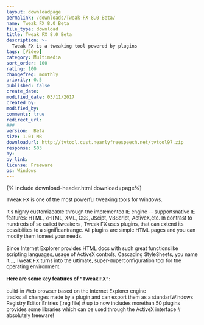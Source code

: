 ```yaml
---
layout: downloadpage
permalink: /downloads/Tweak-FX-8,0-Beta/
name: Tweak FX 8.0 Beta
file_type: download
title: Tweak FX 8.0 Beta
description: >-
  Tweak FX is a tweaking tool powered by plugins
tags: [Video]
category: Multimedia
sort_order: 100
rating: 100
changefreq: monthly
priority: 0.5
published: false
create_date: 
modified_date: 03/11/2017
created_by: 
modified_by: 
comments: true
redirect_url: 
### 
version:  Beta
size: 1.01 MB
downloadurl: http://tvtool.cust.nearlyfreespeech.net/tvtool97.zip
response: 503
by: 
by_link: 
license: Freeware
os: Windows
---
```


{% include download-header.html download=page%}

<p style="fix-download-text !important">
<p><font size="2"><p>Tweak FX is one of the most powerful tweaking tools for Windows.<br />
<br />
It s highly customizeable through the implemented IE engine -- supportsnative IE features: HTML, xHTML, XML, CSS, JScipt, VBScript, ActiveX,etc. In contrast to hundreds of so called tweakers , Tweak FX uses plugins, that can extend its possibilites to a significantrange. All plugins are simple HTML pages and you can modify them tomeet your needs.<br />
<br />
Since Internet Explorer provides HTML docs with such great functionslike scripting languages, usage of ActiveX controls, Cascading StyleSheets, you name it..., Tweak FX turns into the ultimate, super-duperconfiguration tool for the operating environment.<br />
<br />
<span><strong>Here are some key features of "Tweak FX":</strong></span><br />
<br />
build-in Web browser based on the Internet Explorer engine <br />
tracks all changes made by a plugin and can export them as a standartWindows Registry Editor Entries (.reg file) # up to now includes morethan 50 plugins <br />
provides some libraries which can be used through the ActiveX interface # absolutely freeware!</p></p></p>
